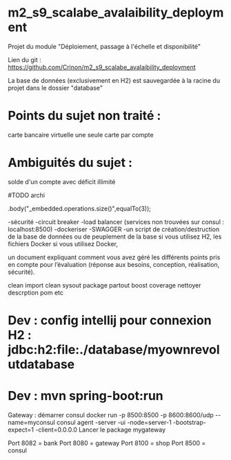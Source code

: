 # m2_s9_scalabe_avalaibility_deployment

Projet du module "Déploiement, passage à l'échelle et disponibilité"

Lien du git : https://github.com/Crinon/m2_s9_scalabe_avalaibility_deployment

La base de données (exclusivement en H2) est sauvegardée à la racine du projet dans le dossier "database"

# Points du sujet non traité :
carte bancaire virtuelle
une seule carte par compte
# Ambiguités du sujet :
solde d'un compte avec déficit illimité


#TODO archi

.body("_embedded.operations.size()",equalTo(3));

-sécurité
-circuit breaker
-load balancer (services non trouvées sur consul : localhost:8500)
-dockeriser
-SWAGGER
-un script de création/destruction de la base de données ou de peuplement de la base si
vous utilisez H2, les fichiers Docker si vous utilisez Docker,

un document expliquant comment vous avez géré les différents points pris en compte pour
l’évaluation (réponse aux besoins, conception, réalisation, sécurité).

clean import 
clean sysout
package partout
boost coverage
nettoyer descrption pom etc

# Dev : config intellij pour connexion H2 : jdbc:h2:file:./database/myownrevolutdatabase
# Dev : mvn spring-boot:run 

Gateway : démarrer consul
docker run -p 8500:8500 -p 8600:8600/udp --name=myconsul consul agent -server -ui -node=server-1 -bootstrap-expect=1 -client=0.0.0.0
Lancer le package mygateway

Port 8082 = bank
Port 8080 = gateway
Port 8100 = shop
Port 8500 = consul